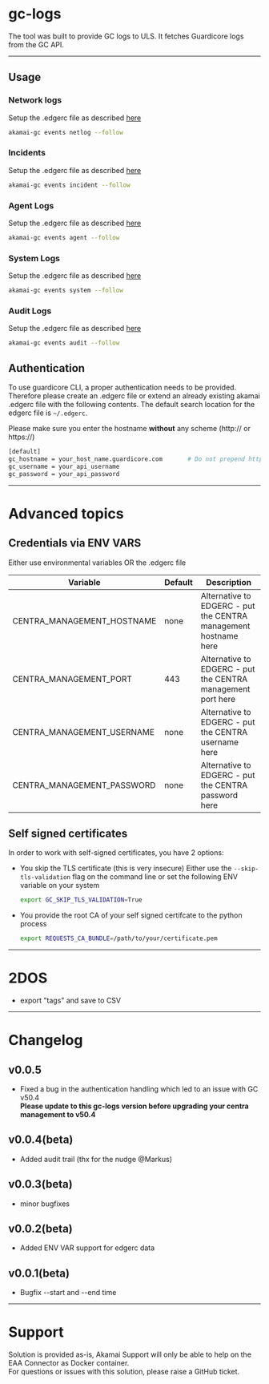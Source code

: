 # gc-logs
The tool was built to provide GC logs to ULS.
It fetches Guardicore logs from the GC API.

---
## Usage

### Network logs
Setup the .edgerc file as described [here](#authentication)
```bash
akamai-gc events netlog --follow
```

### Incidents
Setup the .edgerc file as described [here](#authentication)
```bash
akamai-gc events incident --follow
```

### Agent Logs
Setup the .edgerc file as described [here](#authentication)
```bash
akamai-gc events agent --follow
```

### System Logs
Setup the .edgerc file as described [here](#authentication)
```bash
akamai-gc events system --follow
```

### Audit Logs
Setup the .edgerc file as described [here](#authentication)
```bash
akamai-gc events audit --follow
```

## Authentication
To use guardicore CLI, a proper authentication needs to be provided.
Therefore please create an .edgerc file or extend an already existing akamai .edgerc file with the following contents.
The default search location for the edgerc file is `~/.edgerc`. 

Please make sure you enter the hostname **without** any scheme (http:// or https://)
```bash
[default]
gc_hostname = your_host_name.guardicore.com       # Do not prepend http(s)://
gc_username = your_api_username
gc_password = your_api_password
```
---
# Advanced topics
## Credentials via ENV VARS
Either use environmental variables OR the .edgerc file

| Variable                   | Default | Description                                                                                      |
|----------------------------|---------|--------------------------------------------------------------------------------------------------|
| CENTRA_MANAGEMENT_HOSTNAME                | none    | Alternative to EDGERC - put the CENTRA management hostname here |
| CENTRA_MANAGEMENT_PORT | 443     | Alternative to EDGERC - put the CENTRA management port here |
| CENTRA_MANAGEMENT_USERNAME                | none    | Alternative to EDGERC - put the CENTRA username here |
| CENTRA_MANAGEMENT_PASSWORD                | none    | Alternative to EDGERC - put the CENTRA password here |




## Self signed certificates
In order to work with self-signed certificates, you have 2 options:
- You skip the TLS certificate (this is very insecure)
  Either use the `--skip-tls-validation` flag on the command line or
  set the following ENV variable on your system
  ```bash
  export GC_SKIP_TLS_VALIDATION=True
  ```
 
- You provide the root CA of your self signed certifcate to the python process 
  ```bash
  export REQUESTS_CA_BUNDLE=/path/to/your/certificate.pem
  ```

---
   
# 2DOS
- export "tags" and save to CSV
---
# Changelog
## v0.0.5
 - Fixed a bug in the authentication handling which led to an issue with GC v50.4  
   **Please update to this gc-logs version before upgrading your centra management to v50.4**

## v0.0.4(beta)
 - Added audit trail (thx for the nudge @Markus)

## v0.0.3(beta)
 - minor bugfixes

## v0.0.2(beta)
 - Added ENV VAR support for edgerc data

## v0.0.1(beta)
  - Bugfix --start and --end time
---
# Support
Solution is provided as-is, Akamai Support will only be able to help on the EAA Connector as Docker container.  
For questions or issues with this solution, please raise a GitHub ticket.
